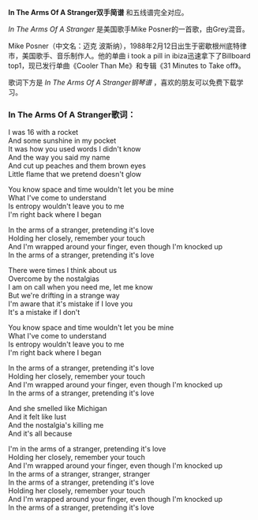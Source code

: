 

**In The Arms Of A Stranger双手简谱** 和五线谱完全对应。

_In The Arms Of A Stranger_ 是美国歌手Mike Posner的一首歌，由Grey混音。

Mike Posner（中文名：迈克 波斯纳），1988年2月12日出生于密歇根州底特律市，美国歌手、音乐制作人。他的单曲 i took a pill in
ibiza迅速拿下了Billboard top1，现已发行单曲《Cooler Than Me》和专辑《31 Minutes to Take off》。

歌词下方是 _In The Arms Of A Stranger钢琴谱_ ，喜欢的朋友可以免费下载学习。

### In The Arms Of A Stranger歌词：

I was 16 with a rocket  
And some sunshine in my pocket  
It was how you used words I didn't know  
And the way you said my name  
And cut up peaches and them brown eyes  
Little flame that we pretend doesn't glow

You know space and time wouldn't let you be mine  
What I've come to understand  
Is entropy wouldn't leave you to me  
I'm right back where I began

In the arms of a stranger, pretending it's love  
Holding her closely, remember your touch  
And I'm wrapped around your finger, even though I'm knocked up  
In the arms of a stranger, pretending it's love

There were times I think about us  
Overcome by the nostalgias  
I am on call when you need me, let me know  
But we're drifting in a strange way  
I'm aware that it's mistake if I love you  
It's a mistake if I don't

You know space and time wouldn't let you be mine  
What I've come to understand  
Is entropy wouldn't leave you to me  
I'm right back where I began

In the arms of a stranger, pretending it's love  
Holding her closely, remember your touch  
And I'm wrapped around your finger, even though I'm knocked up  
In the arms of a stranger, pretending it's love

And she smelled like Michigan  
And it felt like lust  
And the nostalgia's killing me  
And it's all because

I'm in the arms of a stranger, pretending it's love  
Holding her closely, remember your touch  
And I'm wrapped around your finger, even though I'm knocked up  
In the arms of a stranger, stranger, stranger  
In the arms of a stranger, pretending it's love  
Holding her closely, remember your touch  
And I'm wrapped around your finger, even though I'm knocked up  
In the arms of a stranger, pretending it's love

